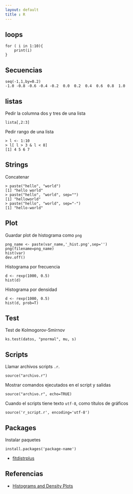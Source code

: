 ```yaml
---
layout: default
title : R
---
```

## loops

    for ( i in 1:10){
        print(i)
    }

## Secuencias

    seq(-1,1,by=0.2)
    -1.0 -0.8 -0.6 -0.4 -0.2  0.0  0.2  0.4  0.6  0.8  1.0

## listas

Pedir la columna dos y tres de una lista

    lista[,2:3]


Pedir rango de una lista

    > l <- 1:10
    > l[ l > 3 & l < 8]
    [1] 4 5 6 7

## Strings

Concatenar

    > paste("hello", "world")
    [1] "hello world"
    > paste("hello", "world", sep="")
    [1] "helloworld"
    > paste("hello", "world", sep="-")
    [1] "hello-world"


## Plot

Guardar plot de histograma como `png`

    png_name <- paste(var_name,'_hist.png',sep='')
    png(filename=png_name)
    hist(var)
    dev.off()

Histograma por frecuencia

    d <- rexp(1000, 0.5)
    hist(d)

Histograma por densidad

    d <- rexp(1000, 0.5)
    hist(d, prob=T)

## Test

Test de Kolmogorov-Smirnov

    ks.test(datos, "pnormal", mu, s)

## Scripts

Llamar archivos scripts `.r`.

    source("archivo.r")

Mostrar comandos ejecutados en el script y salidas

    source("archivo.r", echo=TRUE)

Cuando el scripts tiene texto `utf-8`, como títulos de gráficos

    source('r_script.r', encoding='utf-8')

## Packages

Instalar paquetes

    install.packages('package-name')

* [fitdistrplus](/wiki/r/fitdistrplus)

## Referencias

* [Histograms and Density Plots](http://www.statmethods.net/graphs/density.html)  
